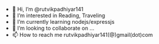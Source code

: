 - 👋 Hi, I’m @rutvikpadhiyar141
- 👀 I’m interested in Reading, Traveling
- 🌱 I’m currently learning nodejs/expressjs
- 💞️ I’m looking to collaborate on ...
- 📫 How to reach me rutvikpadhiyar141(@)gmail(dot)com

<!---
rutvikpadhiyar141/rutvikpadhiyar141 is a ✨ special ✨ repository because its `README.md` (this file) appears on your GitHub profile.
You can click the Preview link to take a look at your changes.
--->
